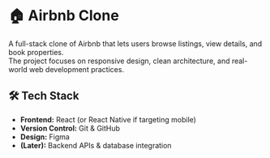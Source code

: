 # 🏠 Airbnb Clone

A full-stack clone of Airbnb that lets users browse listings, view details, and book properties.  
The project focuses on responsive design, clean architecture, and real-world web development practices.  

## 🛠 Tech Stack
- **Frontend:** React (or React Native if targeting mobile)  
- **Version Control:** Git & GitHub  
- **Design:** Figma  
- **(Later):** Backend APIs & database integration  
